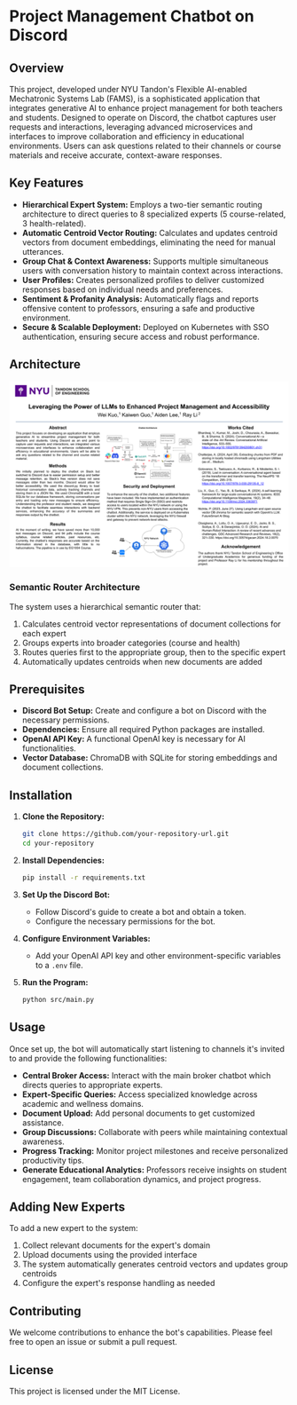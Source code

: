 # Project Management Chatbot on Discord

## Overview

This project, developed under NYU Tandon's Flexible AI-enabled Mechatronic Systems Lab (FAMS), is a sophisticated application that integrates generative AI to enhance project management for both teachers and students. Designed to operate on Discord, the chatbot captures user requests and interactions, leveraging advanced microservices and interfaces to improve collaboration and efficiency in educational environments. Users can ask questions related to their channels or course materials and receive accurate, context-aware responses.

## Key Features

- **Hierarchical Expert System:** Employs a two-tier semantic routing architecture to direct queries to 8 specialized experts (5 course-related, 3 health-related).
- **Automatic Centroid Vector Routing:** Calculates and updates centroid vectors from document embeddings, eliminating the need for manual utterances.
- **Group Chat & Context Awareness:** Supports multiple simultaneous users with conversation history to maintain context across interactions.
- **User Profiles:** Creates personalized profiles to deliver customized responses based on individual needs and preferences.
- **Sentiment & Profanity Analysis:** Automatically flags and reports offensive content to professors, ensuring a safe and productive environment.
- **Secure & Scalable Deployment:** Deployed on Kubernetes with SSO authentication, ensuring secure access and robust performance.

## Architecture

![Chatbot Architecture](./images/poster.png)

### Semantic Router Architecture

The system uses a hierarchical semantic router that:
1. Calculates centroid vector representations of document collections for each expert
2. Groups experts into broader categories (course and health)
3. Routes queries first to the appropriate group, then to the specific expert
4. Automatically updates centroids when new documents are added

## Prerequisites

- **Discord Bot Setup:** Create and configure a bot on Discord with the necessary permissions.
- **Dependencies:** Ensure all required Python packages are installed.
- **OpenAI API Key:** A functional OpenAI key is necessary for AI functionalities.
- **Vector Database:** ChromaDB with SQLite for storing embeddings and document collections.

## Installation

1. **Clone the Repository:**
   ```sh
   git clone https://github.com/your-repository-url.git
   cd your-repository
   ```

2. **Install Dependencies:**
   ```sh
   pip install -r requirements.txt
   ```

3. **Set Up the Discord Bot:**
   - Follow Discord's guide to create a bot and obtain a token.
   - Configure the necessary permissions for the bot.

4. **Configure Environment Variables:**
   - Add your OpenAI API key and other environment-specific variables to a `.env` file.

5. **Run the Program:**
   ```sh
   python src/main.py
   ```

## Usage

Once set up, the bot will automatically start listening to channels it's invited to and provide the following functionalities:

- **Central Broker Access:** Interact with the main broker chatbot which directs queries to appropriate experts.
- **Expert-Specific Queries:** Access specialized knowledge across academic and wellness domains.
- **Document Upload:** Add personal documents to get customized assistance.
- **Group Discussions:** Collaborate with peers while maintaining contextual awareness.
- **Progress Tracking:** Monitor project milestones and receive personalized productivity tips.
- **Generate Educational Analytics:** Professors receive insights on student engagement, team collaboration dynamics, and project progress.

## Adding New Experts

To add a new expert to the system:
1. Collect relevant documents for the expert's domain
2. Upload documents using the provided interface
3. The system automatically generates centroid vectors and updates group centroids
4. Configure the expert's response handling as needed

## Contributing

We welcome contributions to enhance the bot's capabilities. Please feel free to open an issue or submit a pull request.

## License

This project is licensed under the MIT License.
```
